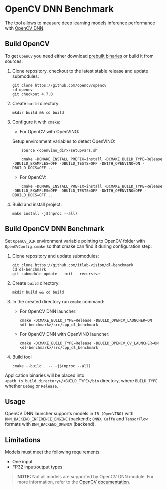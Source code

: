# OpenCV DNN Benchmark

The tool allows to measure deep learning models inference performance with [OpenCV DNN][opencv-dnn].

## Build OpenCV

To get `OpenCV` you need either download [prebuilt binaries](https://opencv.org/releases/) or build it from sources:
1. Clone repository, checkout to the latest stable release and update submodules:

    ```
    git clone https://github.com/opencv/opencv
    cd opencv
    git checkout 4.7.0
    ```

1. Create `build` directory:

    ```
    mkdir build && cd build
    ```

1. Configure it with `cmake`:

    - For OpenCV with OpenVINO:

    Setup environment variables to detect OpenVINO:

    ```
        source <openvino_dir>/setupvars.sh

        cmake -DCMAKE_INSTALL_PREFIX=install -DCMAKE_BUILD_TYPE=Release -DBUILD_EXAMPLES=OFF -DBUILD_TESTS=OFF -DWITH_OPENVINO=ON -DBUILD_DOCS=OFF ..
    ```

    - For OpenCV:

    ```
        cmake -DCMAKE_INSTALL_PREFIX=install -DCMAKE_BUILD_TYPE=Release -DBUILD_EXAMPLES=OFF -DBUILD_TESTS=OFF -DWITH_OPENVINO=OFF -DBUILD_DOCS=OFF ..
    ```

1. Build and install project:

    ```
    make install -j$(nproc --all)
    ```

## Build OpenCV DNN Benchmark

Set `OpenCV_DIR` environment variable pointing to OpenCV folder with `OpenCVConfig.cmake`
so that cmake can find it during configuration step:

1. Clone repository and update submodules:

    ```
    git clone https://github.com/itlab-vision/dl-benchmark
    cd dl-benchmark
    git submodule update --init --recursive
    ```

1. Create `build` directory:

    ```
    mkdir build && cd build
    ```

1. In the created directory run `cmake` command:

    - For OpenCV DNN launcher:
         ```
         cmake -DCMAKE_BUILD_TYPE=Release -DBUILD_OPENCV_LAUNCHER=ON <dl-benchmark>/src/cpp_dl_benchmark
         ```
    - For OpenCV DNN with OpenVINO launcher:
         ```
         cmake -DCMAKE_BUILD_TYPE=Release -DBUILD_OPENCV_OV_LAUNCHER=ON <dl-benchmark>/src/cpp_dl_benchmark
         ```

1. Build tool

    ```
    cmake --build . -- -j$(nproc --all)
    ```

Application binaries will be placed into `<path_to_build_directory>/<BUILD_TYPE>/bin` directory, where `BUILD_TYPE` whether `Debug` or `Release`.

## Usage

OpenCV DNN launcher supports models in `IR (OpenVINO)` with `DNN_BACKEND_INFERENCE_ENGINE` (backend); `ONNX`, `Caffe` and `TensorFlow` formats with `DNN_BACKEND_OPENCV` (backend).

## Limitations

Models must meet the following requirements:
- One input
- FP32 input/output types

> **NOTE:** Not all models are supported by OpenCV DNN module. For more information, refer to the [OpenCV documentation][opencv-dnn].

<!-- LINKS -->
[opencv-dnn]: https://docs.opencv.org/4.7.0/d2/d58/tutorial_table_of_content_dnn.html

